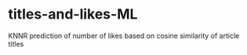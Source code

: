 # titles-and-likes-ML
KNNR prediction of number of likes based on cosine similarity of article titles
